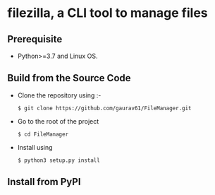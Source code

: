 # filezilla, a CLI tool to manage files 

## Prerequisite
* Python>=3.7 and Linux OS.

## Build from the Source Code
* Clone the repository using :-
    ```
    $ git clone https://github.com/gaurav61/FileManager.git
    ```

* Go to the root of the project
	```
    $ cd FileManager
    ```

* Install using
	```
    $ python3 setup.py install
    ```

## Install from PyPI